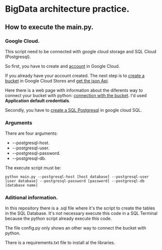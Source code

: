 # BigData architecture practice.
## How to execute the main.py.
### Google Cloud.
This script need to be connected with google cloud storage and SQL Cloud (Postgresql).

So first, you have to create and [account](https://accounts.google.com/signup/v2/webcreateaccount?service=cloudconsole&continue=https%3A%2F%2Fconsole.cloud.google.com%2Fgetting-started%3Fproject%3Dpractical-mason-288819&hl=en_US&dsh=S1577473564%3A1600542203083545&gmb=exp&biz=false&flowName=GlifWebSignIn&flowEntry=SignUp&nogm=true) in Google Cloud.

If you already have your account created. The next step is to [create a bucket](https://cloud.google.com/storage/docs/quickstart-console) in Google Cloud Stores and [get the json Api](https://cloud.google.com/storage/docs/json_api).

Here there is a web page with information about the diferents way to connect your bucket with python: [connection with the bucket](https://google-auth.readthedocs.io/en/latest/user-guide.html). I'd used **Application default credentials**.

Secondly, you have to [create a SQL Postgresql](https://cloud.google.com/sql/docs/mysql/create-manage-databases) in google cloud SQL.


### Arguments
There are four arguments:
 - --postgresql-host.
 - --postgresql-user.
 - --postgresql-password.
 - --postgresql-db.

The execute script must be:
```
python main.py --postgresql-host [host database] --postgresql-user [user database] --postgresql-password [password] --postgresql-db [database name]
```

### Aditional information.
In this repository there is a .sql file where it's the script to create the tables in the SQL Database. It's not necessary execute this code in a SQL Terminal because the python script already execute this code.

The file config.py only shows an other way to connect the bucket with python.

There is a requirements.txt file to install al the libraries.